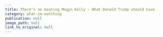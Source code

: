 ```yaml
---
title: There’s no beating Megyn Kelly - What Donald Trump should have learned from her Fox News interview with Michael Moore
category: what-im-watching
publication: null
image_path: null
link_to_original: null
---
```

